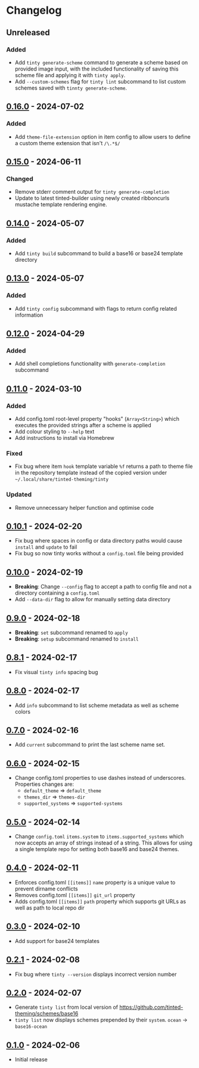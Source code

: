 # Changelog

## Unreleased

### Added

- Add `tinty generate-scheme` command to generate a scheme based on
  provided image input, with the included functionality of saving this
  scheme file and applying it with `tinty apply`.
- Add `--custom-schemes` flag for `tinty lint` subcommand to list custom
  schemes saved with `tinnty generate-scheme`.

## [0.16.0] - 2024-07-02

### Added

- Add `theme-file-extension` option in item config to allow users to
  define a custom theme extension that isn't `/\.*$/`

## [0.15.0] - 2024-06-11

### Changed

- Remove stderr comment output for `tinty generate-completion`
- Update to latest tinted-builder using newly created ribboncurls
  mustache template rendering engine.

## [0.14.0] - 2024-05-07

### Added

- Add `tinty build` subcommand to build a base16 or base24 template
  directory

## [0.13.0] - 2024-05-07

### Added

- Add `tinty config` subcommand with flags to return config related
  information

## [0.12.0] - 2024-04-29

### Added

- Add shell completions functionality with `generate-completion`
  subcommand

## [0.11.0] - 2024-03-10

### Added

- Add config.toml root-level property "hooks" (`Array<String>`) which
  executes the provided strings after a scheme is applied
- Add colour styling to `--help` text
- Add instructions to install via Homebrew

### Fixed

- Fix bug where item `hook` template variable `%f` returns a path to
  theme file in the repository template instead of the copied version
  under `~/.local/share/tinted-theming/tinty`

### Updated

- Remove unnecessary helper function and optimise code

## [0.10.1] - 2024-02-20

- Fix bug where spaces in config or data directory paths would cause
  `install` and `update` to fail
- Fix bug so now tinty works without a `config.toml` file being provided

## [0.10.0] - 2024-02-19

- **Breaking**: Change `--config` flag to accept a path to config file
  and not a directory containing a `config.toml`
- Add `--data-dir` flag to allow for manually setting data directory

## [0.9.0] - 2024-02-18

- **Breaking**: `set` subcommand renamed to `apply`
- **Breaking**: `setup` subcommand renamed to `install`

## [0.8.1] - 2024-02-17

- Fix visual `tinty info` spacing bug

## [0.8.0] - 2024-02-17

- Add `info` subcommand to list scheme metadata as well as scheme colors

## [0.7.0] - 2024-02-16

- Add `current` subcommand to print the last scheme name set.

## [0.6.0] - 2024-02-15

- Change config.toml properties to use dashes instead of underscores.
  Properties changes are:
  - `default_theme` => `default_theme`
  - `themes_dir` => `themes-dir`
  - `supported_systems` => `supported-systems`

## [0.5.0] - 2024-02-14

- Change `config.toml` `items.system` to `items.supported_systems` which
  now accepts an array of strings instead of a string. This allows for
  using a single template repo for setting both base16 and base24
  themes.

## [0.4.0] - 2024-02-11

- Enforces config.toml `[[items]]` `name` property is a unique value to
  prevent dirname conflicts
- Removes config.toml `[[items]]` `git_url` property
- Adds config.toml `[[items]]` `path` property which supports git URLs
  as well as path to local repo dir

## [0.3.0] - 2024-02-10

- Add support for base24 templates

## [0.2.1] - 2024-02-08

- Fix bug where `tinty --version` displays incorrect version number

## [0.2.0] - 2024-02-07

- Generate `tinty list` from local version of
  https://github.com/tinted-theming/schemes/base16
- `tinty list` now displays schemes prepended by their `system`.
  `ocean` -> `base16-ocean`

## [0.1.0] - 2024-02-06

- Initial release

[0.16.0]: https://github.com/tinted-theming/tinty/compare/v0.15.0...v0.16.0
[0.15.0]: https://github.com/tinted-theming/tinty/compare/v0.14.0...v0.15.0
[0.14.0]: https://github.com/tinted-theming/tinty/compare/v0.13.0...v0.14.0
[0.13.0]: https://github.com/tinted-theming/tinty/compare/v0.12.0...v0.13.0
[0.12.0]: https://github.com/tinted-theming/tinty/compare/v0.11.0...v0.12.0
[0.11.0]: https://github.com/tinted-theming/tinty/compare/v0.10.1...v0.11.0
[0.10.1]: https://github.com/tinted-theming/tinty/compare/v0.10.0...v0.10.1
[0.10.0]: https://github.com/tinted-theming/tinty/compare/v0.9.0...v0.10.0
[0.9.0]: https://github.com/tinted-theming/tinty/compare/v0.8.1...v0.9.0
[0.8.1]: https://github.com/tinted-theming/tinty/compare/v0.8.0...v0.8.1
[0.8.0]: https://github.com/tinted-theming/tinty/compare/v0.7.0...v0.8.0
[0.7.0]: https://github.com/tinted-theming/tinty/compare/v0.6.0...v0.7.0
[0.6.0]: https://github.com/tinted-theming/tinty/compare/v0.5.0...v0.6.0
[0.5.0]: https://github.com/tinted-theming/tinty/compare/v0.4.0...v0.5.0
[0.4.0]: https://github.com/tinted-theming/tinty/compare/v0.3.0...v0.4.0
[0.3.0]: https://github.com/tinted-theming/tinty/compare/v0.2.1...v0.3.0
[0.2.1]: https://github.com/tinted-theming/tinty/compare/v0.2.0...v0.2.1
[0.2.0]: https://github.com/tinted-theming/tinty/compare/v0.1.0...v0.2.0
[0.1.0]: https://github.com/tinted-theming/tinty/releases/tag/v0.1.0
